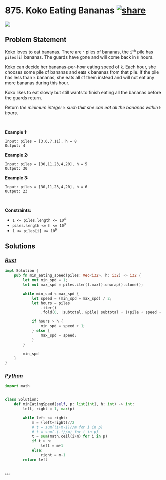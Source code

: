 # 875. Koko Eating Bananas [![share]](https://leetcode.com/problems/koko-eating-bananas/)

![][medium]

## Problem Statement

<p>Koko loves to eat bananas. There are <code>n</code> piles of bananas, the <code>i<sup>th</sup></code> pile has <code>piles[i]</code> bananas. The guards have gone and will come back in <code>h</code> hours.</p>
<p>Koko can decide her bananas-per-hour eating speed of <code>k</code>. Each hour, she chooses some pile of bananas and eats <code>k</code> bananas from that pile. If the pile has less than <code>k</code> bananas, she eats all of them instead and will not eat any more bananas during this hour.</p>
<p>Koko likes to eat slowly but still wants to finish eating all the bananas before the guards return.</p>
<p>Return <em>the minimum integer</em> <code>k</code> <em>such that she can eat all the bananas within</em> <code>h</code> <em>hours</em>.</p>
<p> </p>
<p><strong class="example">Example 1:</strong></p>

```
Input: piles = [3,6,7,11], h = 8
Output: 4
```

<p><strong class="example">Example 2:</strong></p>

```
Input: piles = [30,11,23,4,20], h = 5
Output: 30
```

<p><strong class="example">Example 3:</strong></p>

```
Input: piles = [30,11,23,4,20], h = 6
Output: 23
```

<p> </p>
<p><strong>Constraints:</strong></p>
<ul>
<li><code>1 &lt;= piles.length &lt;= 10<sup>4</sup></code></li>
<li><code>piles.length &lt;= h &lt;= 10<sup>9</sup></code></li>
<li><code>1 &lt;= piles[i] &lt;= 10<sup>9</sup></code></li>
</ul>

## Solutions

### [_Rust_](koko_eating_bananas.rs)

```rs [Rust]
impl Solution {
    pub fn min_eating_speed(piles: Vec<i32>, h: i32) -> i32 {
        let mut min_spd = 1;
        let mut max_spd = piles.iter().max().unwrap().clone();

        while min_spd < max_spd {
            let speed = (min_spd + max_spd) / 2;
            let hours = piles
                .iter()
                .fold(0, |subtotal, &pile| subtotal + ((pile + speed - 1) / speed));

            if hours > h {
                min_spd = speed + 1;
            } else {
                max_spd = speed;
            }
        }

        min_spd
    }
}

```

### [_Python_](koko_eating_bananas.py)

```py [Python]
import math


class Solution:
    def minEatingSpeed(self, p: list[int], h: int) -> int:
        left, right = 1, max(p)

        while left <= right:
            m = (left+right)//2
            # t = sum((i+m-1)//m for i in p)
            # t = sum(-(-i//m) for i in p)
            t = sum(math.ceil(i/m) for i in p)
            if t > h:
                left = m+1
            else:
                right = m-1
        return left

```

### [_..._]()

```

```

<!----------------------------------{ link }--------------------------------->

[share]: https://graph.org/file/3ea5234dda646b71c574a.png
[easy]: https://img.shields.io/badge/Difficulty-Easy-bright.svg
[medium]: https://img.shields.io/badge/Difficulty-Medium-yellow.svg
[hard]: https://img.shields.io/badge/Difficulty-Hard-red.svg
